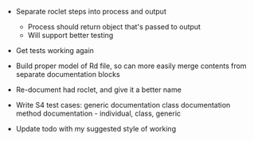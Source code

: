 * Separate roclet steps into process and output
  * Process should return object that's passed to output
  * Will support better testing

* Get tests working again

* Build proper model of Rd file, so can more easily merge contents from
  separate documentation blocks

* Re-document had roclet, and give it a better name
  
* Write S4 test cases:
  generic documentation
  class documentation
  method documentation - individual, class, generic

* Update todo with my suggested style of working
